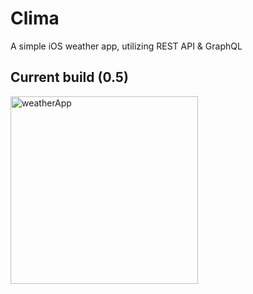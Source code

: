 # Clima
A simple iOS weather app, utilizing REST API & GraphQL

## Current build (0.5)
<img src="images/intro.png" alt="weatherApp" width="300"/>
